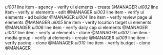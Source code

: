 *ui001* line item - agency - verify ui elements - create @MANAGER
*ui002* line item - verify ui elements - edit @MANAGER
*ui003* line item - verify ui elements - ad builder @MANAGER
*ui004* line item - verify review page ui elements @MANAGER
*ui005* line item - verify location target ui elements @MANAGER
*ui006* line item - verify daily cap ui elements @MANAGER
*ui007* line item - verify ui elements - clone @MANAGER
*ui007* line item - media group - verify ui elements - create @MANAGER
*ui009* line item - verify pacing - clone @MANAGER
*ui010* line item - verify budget - clone @MANAGER
